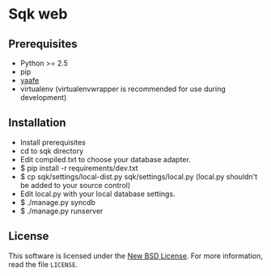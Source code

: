 
# Sqk web #

## Prerequisites ##

- Python >= 2.5
- pip
- [yaafe][YAAFE]
- virtualenv (virtualenvwrapper is recommended for use during development)

## Installation ##

- Install prerequisites
- cd to sqk directory
- Edit compiled.txt to choose your database adapter.
- $ pip install -r requirements/dev.txt
- $ cp sqk/settings/local-dist.py sqk/settings/local.py (local.py shouldn't be added
  to your source control)
- Edit local.py with your local database settings.
- $ ./manage.py syncdb
- $ ./manage.py runserver


License
-------
This software is licensed under the [New BSD License][BSD]. For more
information, read the file ``LICENSE``.

[BSD]: http://opensource.org/licenses/BSD-3-Clause
[YAAFE]: http://yaafe.sourceforge.net/